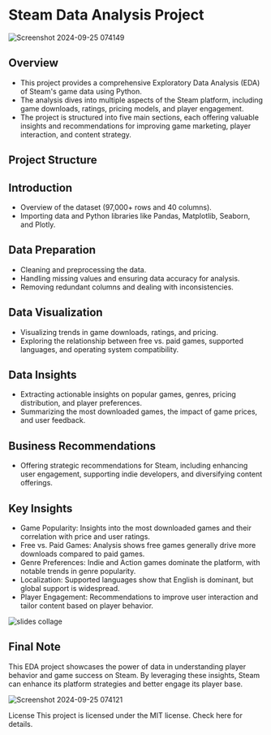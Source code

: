 # Steam Data Analysis Project
![Screenshot 2024-09-25 074149](https://github.com/user-attachments/assets/1f24e544-3bd2-4533-acdc-d2774d48eda2)

## Overview
 - This project provides a comprehensive Exploratory Data Analysis (EDA) of Steam's game data using Python.
 - The analysis dives into multiple aspects of the Steam platform, including game downloads, ratings, pricing models, and player engagement. 
 - The project is structured into five main sections, each offering valuable insights and recommendations for improving game marketing, 
   player interaction, and content strategy.

## Project Structure
## **Introduction**
 - Overview of the dataset (97,000+ rows and 40 columns).
 - Importing data and Python libraries like Pandas, Matplotlib, Seaborn, and Plotly.

## **Data Preparation**
 - Cleaning and preprocessing the data.
 - Handling missing values and ensuring data accuracy for analysis.
 - Removing redundant columns and dealing with inconsistencies.

## **Data Visualization**

 - Visualizing trends in game downloads, ratings, and pricing.
 - Exploring the relationship between free vs. paid games, supported languages, and operating system compatibility.

## **Data Insights**
 - Extracting actionable insights on popular games, genres, pricing distribution, and player preferences.
 - Summarizing the most downloaded games, the impact of game prices, and user feedback.

## **Business Recommendations**
 - Offering strategic recommendations for Steam, including enhancing user engagement, supporting indie developers, and diversifying content offerings.

## **Key Insights**
 - Game Popularity: Insights into the most downloaded games and their correlation with price and user ratings.
 - Free vs. Paid Games: Analysis shows free games generally drive more downloads compared to paid games.
 - Genre Preferences: Indie and Action games dominate the platform, with notable trends in genre popularity.
 - Localization: Supported languages show that English is dominant, but global support is widespread.
 - Player Engagement: Recommendations to improve user interaction and tailor content based on player behavior.

![slides collage](https://github.com/user-attachments/assets/76c393fa-ee96-4293-9835-ee086d04d405)

## **Final Note**
This EDA project showcases the power of data in understanding player behavior and game success on Steam. By leveraging these insights, Steam can enhance its platform strategies and better engage its player base.

![Screenshot 2024-09-25 074121](https://github.com/user-attachments/assets/f4d39247-ce98-4999-94a6-65bc0c6a0c64)

License
This project is licensed under the MIT license. Check here for details.

